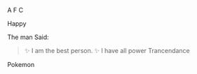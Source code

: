 A
F
C

Happy



The man Said:

>:sparkles: I am the best person. :sparkles:
>I have all power
>Trancendance



Pokemon